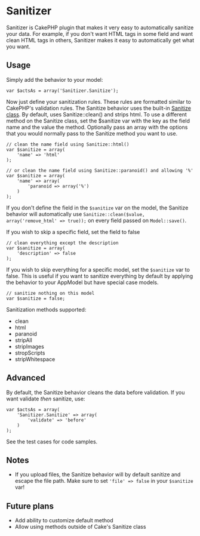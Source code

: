 # Sanitizer

Sanitizer is CakePHP plugin that makes it very easy to automatically sanitize
your data. For example, if you don't want HTML tags in some field and want clean
HTML tags in others, Sanitizer makes it easy to automatically get what you want.

## Usage

Simply add the behavior to your model:

    var $actsAs = array('Sanitizer.Sanitize');

Now just define your sanitization rules. These rules are formatted similar to
CakePHP's validation rules. The Sanitize behavior uses the built-in [Sanitize class][1].
By default, uses Sanitize::clean() and strips html. To use a different method on
the Sanitize class, set the $sanitize var with the key as the field name and the
value the method. Optionally pass an array with the options that you would
normally pass to the Sanitize method you want to use.

    // clean the name field using Sanitize::html()
    var $sanitize = array(
        'name' => 'html'
    );

    // or clean the name field using Sanitize::paranoid() and allowing '%'
    var $sanitize = array(
        'name' => array(
            'paranoid => array('%')
        )
    );

If you don't define the field in the `$sanitize` var on the model, the Sanitize
behavior will automatically use `Sanitize::clean($value, array('remove_html' => true));`
on every field passed on `Model::save()`.

If you wish to skip a specific field, set the field to false

    // clean everything except the description
    var $sanitize = array(
        'description' => false
    );

If you wish to skip everything for a specific model, set the `$sanitize` var to
false. This is useful if you want to sanitize everything by default by applying
the behavior to your AppModel but have special case models.

    // sanitize nothing on this model
    var $sanitize = false;

Sanitization methods supported:
* clean
* html
* paranoid
* stripAll
* stripImages
* stropScripts
* stripWhitespace

## Advanced

By default, the Sanitize behavior cleans the data before validation. If you want
validate *then* sanitize, use:

    var $actsAs = array(
        'Sanitizer.Sanitize' => array(
            'validate' => 'before'
        )
    );

See the test cases for code samples.

## Notes

* If you upload files, the Sanitize behavior will by default sanitize and escape
  the file path. Make sure to set `'file' => false` in your `$sanitize` var!

## Future plans

* Add ability to customize default method
* Allow using methods outside of Cake's Sanitize class

[1]: http://api13.cakephp.org/class/sanitize